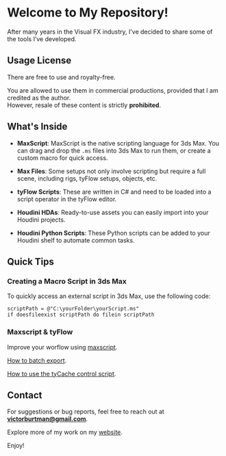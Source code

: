 # Welcome to My Repository!

After many years in the Visual FX industry, I’ve decided to share some of the tools I’ve developed.  

## Usage License

There are free to use and royalty-free.

You are allowed to use them in commercial productions, provided that I am credited as the author.  
However, resale of these content is strictly __prohibited__.

## What's Inside

- **MaxScript**: MaxScript is the native scripting language for 3ds Max. You can drag and drop the `.ms` files into 3ds Max to run them, or create a custom macro for quick access.
  
- **Max Files**: Some setups not only involve scripting but require a full scene, including rigs, tyFlow setups, objects, etc.

- **tyFlow Scripts**: These are written in C# and need to be loaded into a script operator in the tyFlow editor.

- **Houdini HDAs**: Ready-to-use assets you can easily import into your Houdini projects.

- **Houdini Python Scripts**: These Python scripts can be added to your Houdini shelf to automate common tasks.

## Quick Tips

### Creating a Macro Script in 3ds Max

To quickly access an external script in 3ds Max, use the following code:

```maxscript
scriptPath = @"C:\yourFolder\yourScript.ms"
if doesfileexist scriptPath do filein scriptPath
```
### Maxscript & tyFlow

Improve your worflow using [maxscript](https://www.youtube.com/watch?v=VMQv5TyddVA&). 

[How to batch export](https://www.youtube.com/watch?v=T489-QfWMMg).

[How to use the tyCache control script](https://www.youtube.com/watch?v=Q3q3P92XOYg&list=PL4Fltnv41D9PCAp6L5GAXB9XbF0XZ-NGI&index=12).


## Contact

For suggestions or bug reports, feel free to reach out at **victorburtman@gmail.com**.

Explore more of my work on my [website](https://www.victorburtman.com/).

Enjoy!

